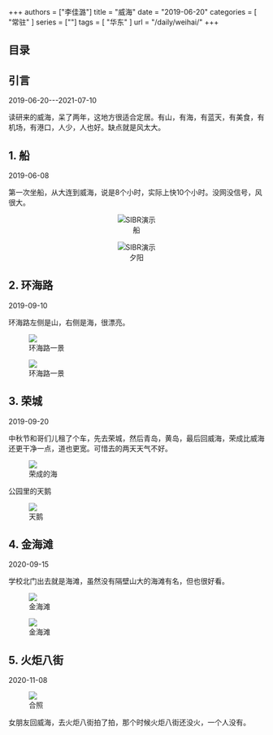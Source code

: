 +++
authors = ["李佳潞"]
title = "威海"
date = "2019-06-20"
categories = [
    "常驻"
]
series = [""]
tags = [
    "华东"
]
url = "/daily/weihai/"
+++
<!DOCTYPE html>
<html lang="zh-CN">
<head>
    <meta charset="UTF-8">
    <meta name="viewport" content="width=device-width, initial-scale=1.0">
    <link rel="stylesheet" href="/assets/css/styles.css">
    <script src="/assets/js/toc.js"></script>    
</head>
<body>
    <article>
        <nav>
            <h2>目录</h2>
            <ul id="toc">
                <!-- 目录项会在这里动态生成 -->
            </ul>
        </nav>
        <section>
            <h2>引言</h2>
            <p>2019-06-20---2021-07-10</p>
            <p>读研来的威海，呆了两年，这地方很适合定居。有山，有海，有蓝天，有美食，有机场，有港口，人少，人也好。缺点就是风太大。
            </p>
        </section>
        <section>
            <h2>1. 船</h2>
            <p>2019-06-08 <i class="fas fa-sun"></i></p>
            <p class="text">第一次坐船，从大连到威海，说是8个小时，实际上快10个小时。没网没信号，风很大。</p>
            <figure class="container" style="display: flex; flex-direction: column; align-items: center;">
            <img src="https://cdn-v.heirenlop.com/weihai1.gif"
                alt="SIBR演示" style="max-width:100%; height:auto;" />
            <figcaption>船</figcaption>
            </figure>
            <figure class="container" style="display: flex; flex-direction: column; align-items: center;">
            <img src="https://cdn-v.heirenlop.com/weihai2.gif"
                alt="SIBR演示" style="max-width:100%; height:auto;" />
            <figcaption>夕阳</figcaption>
            </figure>
        </section>
        <section>
            <h2>2. 环海路</h2>
            <p>2019-09-10 <i class="fas fa-sun"></i></p>
            <p class="text">环海路左侧是山，右侧是海，很漂亮。</p>
            <div class="container">
                <figure class="image">
                    <a data-fancybox="gallery" href="https://cdn.heirenlop.com/daily-record/weihai1.jpg">
    <img src="https://cdn.heirenlop.com/daily-record/weihai1.jpg" loading="lazy">
</a>
                    <figcaption>环海路一景</figcaption>
                </figure>
            </div>
            <div class="container">
                <figure class="image">
                    <a data-fancybox="gallery" href="https://cdn.heirenlop.com/daily-record/weihai2.jpg">
    <img src="https://cdn.heirenlop.com/daily-record/weihai2.jpg" loading="lazy">
</a>
                    <figcaption>环海路一景</figcaption>
                </figure>
            </div>
        </section>
        <section>
            <h2>3. 荣城</h2>
            <p>2019-09-20 <i class="fas fa-cloud"></i></p>
            <p class="text">中秋节和哥们儿租了个车，先去荣城，然后青岛，黄岛，最后回威海，荣成比威海还更干净一点，道也更宽。可惜去的两天天气不好。</p>
            <div class="container">
                <figure class="image">
                    <a data-fancybox="gallery" href="https://cdn.heirenlop.com/daily-record/weihai3.jpg">
    <img src="https://cdn.heirenlop.com/daily-record/weihai3.jpg" loading="lazy">
</a>
                    <figcaption>荣成的海</figcaption>
                </figure>
            </div>
            <div class="container">
                <p class="text">公园里的天鹅</p>
                <figure class="image">
                    <a data-fancybox="gallery" href="https://cdn.heirenlop.com/daily-record/weihai4.jpg">
    <img src="https://cdn.heirenlop.com/daily-record/weihai4.jpg" loading="lazy">
</a>
                    <figcaption>天鹅</figcaption>
                </figure>
            </div>
        </section>
        <section>
            <h2>4. 金海滩</h2>
            <p>2020-09-15 <i class="fas fa-sun"></i></p>
            <p class="text">学校北门出去就是海滩，虽然没有隔壁山大的海滩有名，但也很好看。</p>
            <div class="container">
                <figure class="image">
                    <a data-fancybox="gallery" href="https://cdn.heirenlop.com/daily-record/weihai5.jpg">
    <img src="https://cdn.heirenlop.com/daily-record/weihai5.jpg" loading="lazy">
</a>
                    <figcaption>金海滩</figcaption>
                </figure>
            </div>
            <div class="container">
                <figure class="image">
                    <a data-fancybox="gallery" href="https://cdn.heirenlop.com/daily-record/weihai8.png">
    <img src="https://cdn.heirenlop.com/daily-record/weihai8.png" loading="lazy">
</a>
                    <figcaption>金海滩</figcaption>
                </figure>
            </div>
        </section>
        <section>
            <h2>5. 火炬八街</h2>
            <p>2020-11-08 <i class="fas fa-cloud"></i></p>
            <div class="container">
                <figure class="image">
                    <a data-fancybox="gallery" href="https://cdn.heirenlop.com/daily-record/weihai7.jpg">
    <img src="https://cdn.heirenlop.com/daily-record/weihai7.jpg" loading="lazy">
</a>
                    <figcaption>合照</figcaption>
                </figure>
                <p class="text"> 女朋友回威海，去火炬八街拍了拍，那个时候火炬八街还没火，一个人没有。</p>
            </div>
        </section>
    </article>
</body>
</html>